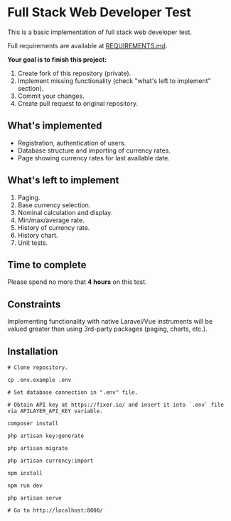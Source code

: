 # Full Stack Web Developer Test

This is a basic implementation of full stack web developer test.

Full requirements are available at [REQUIREMENTS.md](REQUIREMENTS.md).

**Your goal is to finish this project:**

1. Create fork of this repository (private).
2. Implement missing functionality (check "what's left to implement" section).
3. Commit your changes.
4. Create pull request to original repository.

## What's implemented

* Registration, authentication of users.
* Database structure and importing of currency rates.
* Page showing currency rates for last available date.

## What's left to implement

1. Paging.
2. Base currency selection.
3. Nominal calculation and display.
4. Min/max/average rate.
5. History of currency rate.
6. History chart.
7. Unit tests.

## Time to complete

Please spend no more that **4 hours** on this test.

## Constraints

Implementing functionality with native Laravel/Vue instruments will be valued greater than using 3rd-party packages (paging, charts, etc.).

## Installation

```
# Clone repository.

cp .env.example .env

# Set database connection in ".env" file.

# Obtain API key at https://fixer.io/ and insert it into `.env` file via APILAYER_API_KEY variable.

composer install

php artisan key:generate

php artisan migrate

php artisan currency:import

npm install

npm run dev

php artisan serve

# Go to http://localhost:8000/
```
